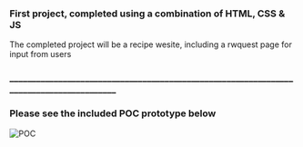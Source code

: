 ### First project, completed using a combination of HTML, CSS & JS 
The completed project will be a recipe wesite, including a rwquest page for input from users

### ________________________________________________________________________________________
### Please see the included POC prototype below

![POC](https://github.com/BrandonButler123/Tutorial1/blob/main/website1POC.jpg)